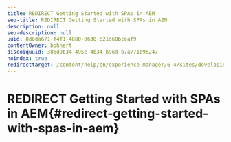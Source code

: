 ```yaml
---
title: REDIRECT Getting Started with SPAs in AEM
seo-title: REDIRECT Getting Started with SPAs in AEM
description: null
seo-description: null
uuid: 8d0da671-f4f1-4880-8630-621d60bceaf9
contentOwner: bohnert
discoiquuid: 386d9b34-495e-4b34-b96d-b7a771b96247
noindex: true
redirecttarget: /content/help/en/experience-manager/6-4/sites/developing/using/spa-getting-started-angular
---
```


# REDIRECT Getting Started with SPAs in AEM{#redirect-getting-started-with-spas-in-aem}

